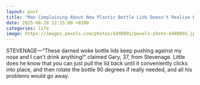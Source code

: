 ```yaml
---
layout: post
title: "Man Complaining About New Plastic Bottle Lids Doesn't Realise He Can Just Turn The Fucker Sideways"
date: 2025-08-20 12:15:00 +0100
categories: life
image: https://images.pexels.com/photos/4498091/pexels-photo-4498091.jpeg
---
```

STEVENAGE—"These darned woke bottle lids keep pushing against my nose and I can't drink anything!" claimed Gary, 37, from Stevenage. Little does he know that you can just pull the lid back until it conveniently clicks into place, and then rotate the bottle 90 degrees if really needed, and all his problems would go away.
